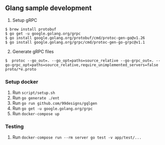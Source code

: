 ## Glang sample development
1. Setup gRPC
```shell
$ brew install protobuf
$ go get -u google.golang.org/grpc
$ go install google.golang.org/protobuf/cmd/protoc-gen-go@v1.26
$ go install google.golang.org/grpc/cmd/protoc-gen-go-grpc@v1.1
 ```

2. Generate gRPC files
```shell
$  protoc --go_out=. --go_opt=paths=source_relative --go-grpc_out=. --go-grpc_opt=paths=source_relative,require_unimplemented_servers=false proto/*e.proto
```

### Setup docker
1. Run `script/setup.sh`
2. Run `go generate ./ent`
3. Run `go run github.com/99designs/gqlgen`
4. Run `go get -u google.golang.org/grpc`
5. Run `docker-compose up`


### Testing
1. Run `docker-compose run --rm server go test -v app/test/...`